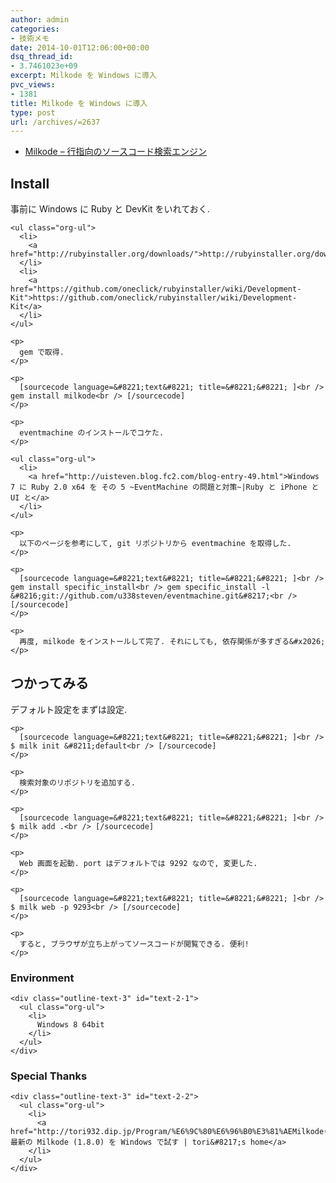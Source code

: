 ```yaml
---
author: admin
categories:
- 技術メモ
date: 2014-10-01T12:06:00+00:00
dsq_thread_id:
- 3.7461023e+09
excerpt: Milkode を Windows に導入
pvc_views:
- 1381
title: Milkode を Windows に導入
type: post
url: /archives/=2637
---
```


<ul class="org-ul">
  <li>
    <a href="http://milkode.ongaeshi.me/">Milkode &#8211; 行指向のソースコード検索エンジン</a>
  </li>
</ul>

<div id="outline-container-sec-1" class="outline-2">
  <h2 id="sec-1">
    Install
  </h2>
  
  <div class="outline-text-2" id="text-1">
    <p>
      事前に Windows に Ruby と DevKit をいれておく.
    </p>
    
    <ul class="org-ul">
      <li>
        <a href="http://rubyinstaller.org/downloads/">http://rubyinstaller.org/downloads/</a>
      </li>
      <li>
        <a href="https://github.com/oneclick/rubyinstaller/wiki/Development-Kit">https://github.com/oneclick/rubyinstaller/wiki/Development-Kit</a>
      </li>
    </ul>
    
    <p>
      gem で取得.
    </p>
    
    <p>
      [sourcecode language=&#8221;text&#8221; title=&#8221;&#8221; ]<br /> gem install milkode<br /> [/sourcecode]
    </p>
    
    <p>
      eventmachine のインストールでコケた.
    </p>
    
    <ul class="org-ul">
      <li>
        <a href="http://uisteven.blog.fc2.com/blog-entry-49.html">Windows 7 に Ruby 2.0 x64 を その 5 ~EventMachine の問題と対策~|Ruby と iPhone と UI と</a>
      </li>
    </ul>
    
    <p>
      以下のページを参考にして, git リポジトリから eventmachine を取得した.
    </p>
    
    <p>
      [sourcecode language=&#8221;text&#8221; title=&#8221;&#8221; ]<br /> gem install specific_install<br /> gem specific_install -l &#8216;git://github.com/u338steven/eventmachine.git&#8217;<br /> [/sourcecode]
    </p>
    
    <p>
      再度, milkode をインストールして完了. それにしても, 依存関係が多すぎる&#x2026;
    </p>
  </div>
</div>

<div id="outline-container-sec-2" class="outline-2">
  <h2 id="sec-2">
    つかってみる
  </h2>
  
  <div class="outline-text-2" id="text-2">
    <p>
      デフォルト設定をまずは設定.
    </p>
    
    <p>
      [sourcecode language=&#8221;text&#8221; title=&#8221;&#8221; ]<br /> $ milk init &#8211;default<br /> [/sourcecode]
    </p>
    
    <p>
      検索対象のリポジトリを追加する.
    </p>
    
    <p>
      [sourcecode language=&#8221;text&#8221; title=&#8221;&#8221; ]<br /> $ milk add .<br /> [/sourcecode]
    </p>
    
    <p>
      Web 画面を起動. port はデフォルトでは 9292 なので, 変更した.
    </p>
    
    <p>
      [sourcecode language=&#8221;text&#8221; title=&#8221;&#8221; ]<br /> $ milk web -p 9293<br /> [/sourcecode]
    </p>
    
    <p>
      すると, ブラウザが立ち上がってソースコードが閲覧できる. 便利!
    </p>
  </div>
  
  <div id="outline-container-sec-2-1" class="outline-3">
    <h3 id="sec-2-1">
      Environment
    </h3>
    
    <div class="outline-text-3" id="text-2-1">
      <ul class="org-ul">
        <li>
          Windows 8 64bit
        </li>
      </ul>
    </div>
  </div>
  
  <div id="outline-container-sec-2-2" class="outline-3">
    <h3 id="sec-2-2">
      Special Thanks
    </h3>
    
    <div class="outline-text-3" id="text-2-2">
      <ul class="org-ul">
        <li>
          <a href="http://tori932.dip.jp/Program/%E6%9C%80%E6%96%B0%E3%81%AEMilkode(1.8.0)%E3%82%92Windows%E3%81%A7%E8%A9%A6%E3%81%99">最新の Milkode (1.8.0) を Windows で試す | tori&#8217;s home</a>
        </li>
      </ul>
    </div>
  </div>
</div>